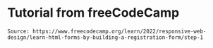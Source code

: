 # Tutorial from freeCodeCamp

```
Source: https://www.freecodecamp.org/learn/2022/responsive-web-design/learn-html-forms-by-building-a-registration-form/step-1
````